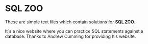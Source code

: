 # SQL ZOO 

These are simple text files which contain
solutions for **[SQL ZOO](https://sqlzoo.net/wiki/SQL_Tutorial)**.

It´s a nice website where you can practice SQL statements against a database.
Thanks to Andrew Cumming for providing his website. 

